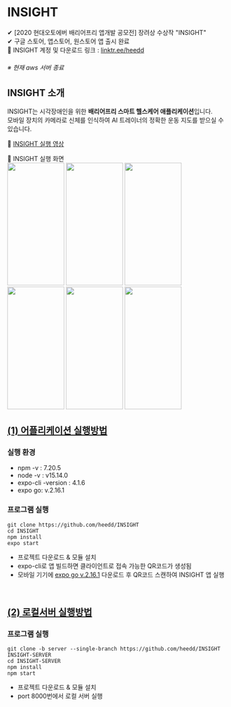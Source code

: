 
# INSIGHT
✔ [2020 현대오토에버 배리어프리 앱개발 공모전] 장려상 수상작 "INSIGHT"  
✔ 구글 스토어, 앱스토어, 원스토어 앱 출시 완료  
📌 INSIGHT 계정 및 다운로드 링크 : [linktr.ee/heedd](https://linktr.ee/heedd)
###### ※ 현재 aws 서버 종료  

## INSIGHT 소개
INSIGHT는 시각장애인을 위한 **배리어프리 스마트 헬스케어 애플리케이션**입니다.  
모바일 장치의 카메라로 신체를 인식하여 AI 트레이너의 정확한 운동 지도를 받으실 수 있습니다.   

📌 [INSIGHT 실행 영상](https://www.instagram.com/p/CLcAnKtH1jg/?utm_medium=copy_link)
  
📌 INSIGHT 실행 화면  
<img src="https://user-images.githubusercontent.com/58112670/151670733-b03688f3-3433-4ee9-ba38-27aa4cef85db.gif" height="280" width="130">
<img src="https://user-images.githubusercontent.com/58112670/151670942-1967120d-4817-4ded-ac72-cda320f075b0.jpg" height="280" width="130">
<img src="https://user-images.githubusercontent.com/58112670/151671081-1ae3e23f-9ed8-4e9a-a1ff-43c6fea00645.jpg" height="280" width="130">
<img src="https://user-images.githubusercontent.com/58112670/151671055-796978a5-9f83-4e48-b41e-8049434205cb.jpg" height="280" width="130">
<img src="https://user-images.githubusercontent.com/58112670/151670986-a381f811-736a-4307-a5f3-c736955bc197.jpg" height="280" width="130">
<img src="https://user-images.githubusercontent.com/58112670/151670996-9b139126-09e2-4625-bc56-e46a6dfaab03.jpg" height="280" width="130">
<br/>

## [(1) 어플리케이션 실행방법](https://github.com/heedd/INSIGHT)
### 실행 환경
* npm -v : 7.20.5
* node -v : v15.14.0
* expo-cli -version : 4.1.6 
* expo go: v.2.16.1
  
### 프로그램 실행
```
git clone https://github.com/heedd/INSIGHT
cd INSIGHT
npm install
expo start
```
* 프로젝트 다운로드 & 모듈 설치
* expo-cli로 앱 빌드하면 클라이언트로 접속 가능한 QR코드가 생성됨
* 모바일 기기에 [expo go v.2.16.1](https://apkpure.com/expo/host.exp.exponent/download/129-APK?from=versions%2Fversion) 다운로드 후 QR코드 스캔하여 INSIGHT 앱 실행   
<br/>

## [(2) 로컬서버 실행방법](https://github.com/heedd/INSIGHT/tree/server)
### 프로그램 실행
```
git clone -b server --single-branch https://github.com/heedd/INSIGHT INSIGHT-SERVER
cd INSIGHT-SERVER
npm install
npm start
```
* 프로젝트 다운로드 & 모듈 설치
* port 8000번에서 로컬 서버 실행
